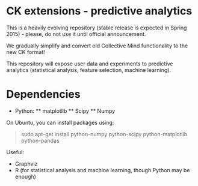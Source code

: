 CK extensions - predictive analytics
====================================

This is a heavily evolving repository 
(stable release is expected in Spring 2015) - 
please, do not use it until official announcement.

We gradually simplify and convert old Collective Mind 
functionality to the new CK format!

This repository will expose user data and
experiments to predictive analytics
(statistical analysis, feature selection,
machine learning).

Dependencies
============

* Python:
** matplotlib
** Scipy
** Numpy

On Ubuntu, you can install packages using:
> sudo apt-get install python-numpy python-scipy python-matplotlib python-pandas

Useful:

* Graphviz
* R (for statistical analysis and machine learning, though Python may be enough)

